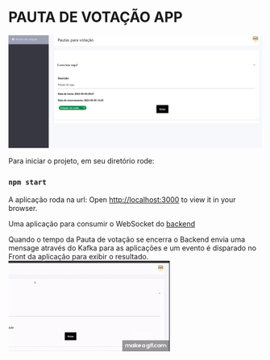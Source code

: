 

<p align="center">
  <h1> PAUTA DE VOTAÇÃO APP  </h1>
   <img src="https://github.com/vitorpaixaoa/voting-agenda-app/blob/master/src/assets/images/home.png" alt="Home" />
</p>


Para iniciar o projeto, em seu diretório rode: 

### `npm start`

A aplicação roda na url: 
Open [http://localhost:3000](http://localhost:3000) to view it in your browser.

Uma aplicação para consumir o WebSocket do <a href="https://github.com/vitorpaixaoa/Voting-Agenda-Api" >backend </a>

Quando o tempo da Pauta de votação se encerra o Backend envia uma mensage através do Kafka para as aplicações e um evento é disparado no Front da aplicação para exibir o resultado.
<br/>
![](https://github.com/vitorpaixaoa/voting-agenda-app/blob/master/src/assets/images/notification.gif)

